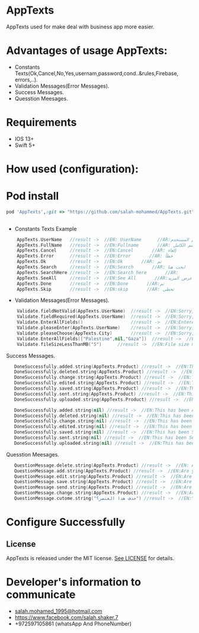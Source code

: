 # AppTexts

AppTexts used for make deal with business app more easier.

# Advantages of usage AppTexts:
* Constants Texts(Ok,Cancel,No,Yes,usernam,password,cond..&rules,Firebase, errors,..).
* Validation Messages(Error Messages).
* Success Messages.
* Quesstion Meesages.



# Requirements
* IOS 13+ 
* Swift 5+

# How used (configuration): 

# Pod install
```ruby
pod 'AppTexts',:git => "https://github.com/salah-mohammed/AppTexts.git"
 
```
- Constants Texts Example

```swift
    AppTexts.UserName   //result ->  //EN: UserName      //AR:اسم المستخدم
    AppTexts.FullName   //result ->  //EN:Fullname       //AR: الإسم الكامل
    AppTexts.Cancel     //result ->  //EN:Cancel       //AR: إلغاء
    AppTexts.Error      //result ->  //EN:Error       //AR: خطأ
    AppTexts.Ok         //result ->  //EN:Ok       //AR: تم
    AppTexts.Search     //result ->  //EN:Search       //AR: ابحث هنا
    AppTexts.SearchHere //result ->  //EN:Search here       //AR: 
    AppTexts.SeeAll     //result ->  //EN:See All       //AR:عرض المزيد
    AppTexts.Done       //result ->  //EN:Done       //AR:تم
    AppTexts.Skip       //result ->  //EN:skip       //AR: تخطي

```
- Validation Messages(Error Messages).
```swift
    Validate.fieldNotValid(AppTexts.UserName)  //result ->  //EN:Sorry, Invalid Username    //AR:عذراً، اسم المستخدم غير صحيح
    Validate.fieldRequired(AppTexts.UserName)  //result ->  //EN:Sorry, The Username Field is required    //AR:عذراً، حقل اسم المستخدم مطلوب
    Validate.EnterAllFields()                  //result ->  //EN:EnterAllFields     //AR:الرجاء إدخال جميع الحقول
    Validate.pleaseEnter(AppTexts.UserName)    //result ->  //EN:Sorry, please enter UserName    //AR:عذرا ,الرجاء إدخال اسم المستخدم
    Validate.pleaseChoose(AppTexts.City)       //result ->  //EN:Sorry, choose City please         //AR:عذراً، الرجاء اختيار المدينة
    Validate.EnterAllFields(["Palestine",nil,"Gaza"])  //result ->  //EN:EnterAllFields     //AR:الرجاء إدخال جميع الحقول
    Validate.fileSizeLessThanMB("5")      //result ->  //EN:File size must be less than %@ MB   //AR:حجم الملف يجب أن يكون أقل من 5 ميجا بايت
```
 
 Success Messages.
 
 ```swift
    DoneSuccessfully.added.string(AppTexts.Product) //result ->  //EN:This Product has been Added Successfully  //AR:تم إضافة المنتج بنجاح
    DoneSuccessfully.deleted.string(AppTexts.Product) //result ->  //EN:This Product has been Added Successfully  //AR:تم إضافة المنتج بنجاح
    DoneSuccessfully.change.string(AppTexts.Product) //result ->  //EN:This Product has been Changed Successfully  //AR:تم تغير المنتج بنجاح
    DoneSuccessfully.edited.string(AppTexts.Product) //result ->  //EN:This Product has been Edited Successfully  //AR:تم تعديل المنتج بنجاح
    DoneSuccessfully.saved.string(AppTexts.Product) //result ->  //EN:This Product has been Saved Successfully  //AR:تم حفظ المنتج بنجاح
    DoneSuccessfully.sent.string(AppTexts.Product) //result ->  //EN:This Product has been Sent Successfully  //AR:تم إرسال المنتج بنجاح
    DoneSuccessfully.uploaded.string(AppTexts.Product) //result ->  //EN:This Product has been Uploaded Successfully  //AR:تم رفع المنتج بنجاح

    DoneSuccessfully.added.string(nil) //result ->  //EN:This has been Added Successfully  //AR:تمت الإضافة بنجاح
    DoneSuccessfully.deleted.string(nil) //result ->  //EN:This has been deleted successfully  //AR:تم الحذف بنجاح
    DoneSuccessfully.change.string(nil) //result ->  //EN:This has been Changed Successfully  //AR:تم التغير بنجاح
    DoneSuccessfully.edited.string(nil) //result ->  //EN:This has been Edited Successfully  //AR:تم التعديل  بنجاح
    DoneSuccessfully.saved.string(nil) //result ->  //EN:This has been Saved Successfully  //AR:تم الحفظ بنجاح
    DoneSuccessfully.sent.string(nil) //result ->  //EN:This has been Sent Successfully  //AR:تم الإرسال بنجاح
    DoneSuccessfully.uploaded.string(nil) //result ->  //EN:This has been Uploaded Successfully  //AR:تم الرفع بنجاح

```
Quesstion Meesages.

 ```swift
    QuestionMessage.delete.string(AppTexts.Product) //result ->  //EN: Are you sure you want to delete this Product?  //AR:هل تريد بالتأكيد حذف المنتج؟
    QuestionMessage.add.string(AppTexts.Product) //result ->  //EN:Are you sure you want to add this Product?  //AR:هل تريد بالتأكيد إضافة المنتج؟
    QuestionMessage.edit.string(AppTexts.Product) //result ->  //EN:Are you sure you want to edit this Product?  //AR:هل تريد بالتأكيد تعديل المنتج؟
    QuestionMessage.save.string(AppTexts.Product) //result ->  //EN:Are you sure you want to save this Product?  //AR:هل تريد بالتأكيد حفظ المنتج؟
    QuestionMessage.send.string(AppTexts.Product) //result ->  //EN:Are you sure you want to send this Product?  //AR:هل تريد بالتأكيد إرسال المنتج؟
    QuestionMessage.change.string(AppTexts.Product) //result ->  //EN:Are you sure you want to change this Product?  //AR:هل تريد بالتأكيد تغير المنتج؟
    QuestionMessage.cutome.string("حذف هذا العنصر؟") //result ->  //EN:"Are you sure you want to حذف هذا العنصر?" //AR:"هل تريد بالتأكيد حذف هذا العنصر؟"
 ```

# Configure Successfully

## License

AppTexts is released under the MIT license. [See LICENSE](https://github.com/salah-mohammed/AppTexts/blob/master/LICENSE) for details.

# Developer's information to communicate

- salah.mohamed_1995@hotmail.com
- https://www.facebook.com/salah.shaker.7
- +972597105861 (whatsApp And PhoneNumber)

